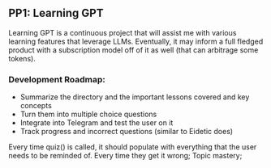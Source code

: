 ## PP1: Learning GPT
Learning GPT is a continuous project that will assist me with various learning features that leverage LLMs. Eventually, it may inform a full fledged product with a subscription model off of it as well (that can arbitrage some tokens).



### Development Roadmap:
- Summarize the directory and the important lessons covered and key concepts
- Turn them into multiple choice questions
- Integrate into Telegram and test the user on it
- Track progress and incorrect questions (similar to Eidetic does)

Every time quiz() is called, it should populate with everything that the user needs to be reminded of.
Every time they get it wrong;
Topic mastery;



